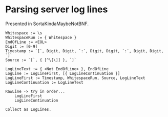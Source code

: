 Parsing server log lines
========================

Presented in SortaKindaMaybeNotBNF.

```
Whitespace := \s
WhitespaceRun := { Whitespace }
EndOfLine := <EOL>
Digit := [0-9]
Timestamp := `[`, Digit, Digit, `:`, Digit, Digit, `:`, Digit, Digit, `]`
Source := `[`, { [^\[\]] }, `]`

LogLineText := { <Not EndOfLine> }, EndOfLine
LogLine := LogLineFirst, [{ LogLineContinuation }]
LogLineFirst := Timestamp, WhitespaceRun, Source, LogLineText
LogLineContinuation := LogLineText

RawLine -> try in order...
	LogLineFirst
	LogLineContinuation

Collect as LogLines.
```
